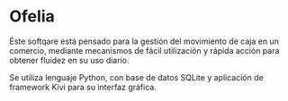 # Ofelia

Éste softqare está pensado para la gestión del movimiento de caja en un comercio, mediante mecanismos de fácil utilización y rápida acción para obtener fluidez en su uso diario.

Se utiliza lenguaje Python, con base de datos SQLite y aplicación de framework Kivi para su interfaz gráfica.
